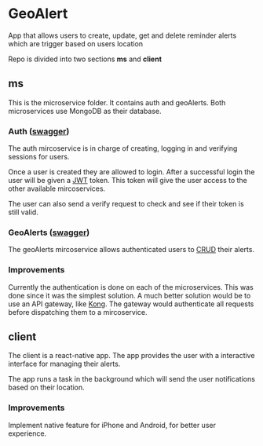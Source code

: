 # GeoAlert
App that allows users to create, update, get and delete reminder alerts which are trigger based on users location

Repo is divided into two sections __ms__ and __client__

## ms
This is the microservice folder. It contains auth and geoAlerts. Both microservices use MongoDB as their database.

### Auth ([swagger](https://github.com/bradleymcallister97/GeoAlert/blob/master/ms/auth/swagger.yml))
The auth mircoservice is in charge of creating, logging in and verifying sessions for users. 

Once a user is created they are allowed to login. After a successful login the user will be given a [JWT](https://jwt.io/) token. This token will give the user access to the other available mircoservices.

The user can also send a verify request to check and see if their token is still valid.

### GeoAlerts ([swagger](https://github.com/bradleymcallister97/GeoAlert/blob/master/ms/geoAlerts/swagger.yml))
The geoAlerts mircoservice allows authenticated users to [CRUD](https://en.wikipedia.org/wiki/Create,_read,_update_and_delete) their alerts.

### Improvements
Currently the authentication is done on each of the microservices. This was done since it was the simplest solution. A much better solution would be to use an API gateway, like [Kong](https://getkong.org/). The gateway would authenticate all requests before dispatching them to a mircoservice.

## client
The client is a react-native app. The app provides the user with a interactive interface for managing their alerts.

The app runs a task in the background which will send the user notifications based on their location.

### Improvements
Implement native feature for iPhone and Android, for better user experience.
